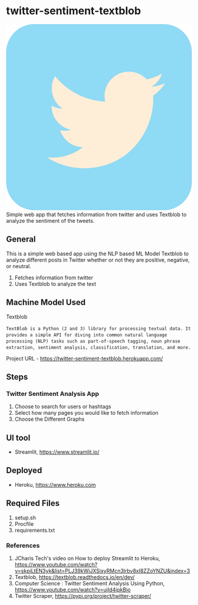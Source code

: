 # twitter-sentiment-textblob

![alt text](https://github.com/serlaluz/twitter-sentiment-textblob/blob/master/twitter.png?raw=true)
Simple web app that fetches information from twitter and uses Textblob to analyze the sentiment of the tweets.

## General 
This is a simple web based app using the NLP based ML Model Textblob to analyze different posts in Twitter whether or not they are positive, negative, or neutral. 

1. Fetches information from twitter
2. Uses Textblob to analyze the text


## Machine Model Used

Textblob

```TextBlob is a Python (2 and 3) library for processing textual data. It provides a simple API for diving into common natural language processing (NLP) tasks such as part-of-speech tagging, noun phrase extraction, sentiment analysis, classification, translation, and more.```

Project URL - https://twitter-sentiment-textblob.herokuapp.com/

## Steps

### Twitter Sentiment Analysis App
1. Choose to search for users or hashtags
2. Select how many pages you would like to fetch information
3. Choose the Different Graphs


## UI tool
* Streamlit, https://www.streamlit.io/

## Deployed
* Heroku, https://www.heroku.com

## Required Files
1. setup.sh
2. Procfile
3. requirements.txt

### References
1. JCharis Tech's video on How to deploy Streamlit to Heroku, https://www.youtube.com/watch?v=skpiLtEN3yk&list=PLJ39kWiJXSixyRMcn3lrbv8xI8ZZoYNZU&index=3
2. Textblob, https://textblob.readthedocs.io/en/dev/
3. Computer Science : Twitter Sentiment Analysis Using Python, https://www.youtube.com/watch?v=ujId4ipkBio
4. Twitter Scraper, https://pypi.org/project/twitter-scraper/


